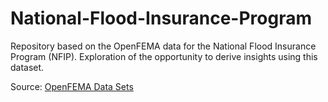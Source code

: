 # National-Flood-Insurance-Program
Repository based on the OpenFEMA data for the National Flood Insurance Program (NFIP). Exploration of the opportunity to derive insights using this dataset.

Source: [OpenFEMA Data Sets](https://www.fema.gov/about/openfema/data-sets)
